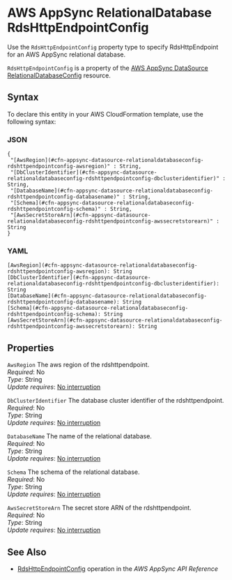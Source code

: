 # AWS AppSync RelationalDatabase RdsHttpEndpointConfig<a name="aws-properties-appsync-datasource-relationaldatabaseconfig-rdshttpendpointconfig"></a>

<a name="aws-properties-appsync-datasource-relationaldatabaseconfig-rdshttpendpointconfig-description"></a>Use the `RdsHttpEndpointConfig` property type to specify RdsHttpEndpoint for an AWS AppSync relational database\.

<a name="aws-properties-appsync-datasource-relationaldatabaseconfig-rdshttpendpointconfig-inheritance"></a> `RdsHttpEndpointConfig` is a property of the [AWS AppSync DataSource RelationalDatabaseConfig](aws-properties-appsync-datasource-relationaldatabaseconfig.md) resource\.

## Syntax<a name="aws-properties-appsync-datasource-relationaldatabaseconfig-rdshttpendpointconfig-syntax"></a>

To declare this entity in your AWS CloudFormation template, use the following syntax:

### JSON<a name="aws-properties-appsync-datasource-relationaldatabaseconfig-rdshttpendpointconfig-syntax.json"></a>

```
{
 "[AwsRegion](#cfn-appsync-datasource-relationaldatabaseconfig-rdshttpendpointconfig-awsregion)" : String,
 "[DbClusterIdentifier](#cfn-appsync-datasource-relationaldatabaseconfig-rdshttpendpointconfig-dbclusteridentifier)" : String,
 "[DatabaseName](#cfn-appsync-datasource-relationaldatabaseconfig-rdshttpendpointconfig-databasename)" : String,
 "[Schema](#cfn-appsync-datasource-relationaldatabaseconfig-rdshttpendpointconfig-schema)" : String,
 "[AwsSecretStoreArn](#cfn-appsync-datasource-relationaldatabaseconfig-rdshttpendpointconfig-awssecretstorearn)" : String
}
```

### YAML<a name="aws-properties-appsync-datasource-relationaldatabaseconfig-rdshttpendpointconfig-syntax.yaml"></a>

```
[AwsRegion](#cfn-appsync-datasource-relationaldatabaseconfig-rdshttpendpointconfig-awsregion): String
[DbClusterIdentifier](#cfn-appsync-datasource-relationaldatabaseconfig-rdshttpendpointconfig-dbclusteridentifier): String
[DatabaseName](#cfn-appsync-datasource-relationaldatabaseconfig-rdshttpendpointconfig-databasename): String
[Schema](#cfn-appsync-datasource-relationaldatabaseconfig-rdshttpendpointconfig-schema): String
[AwsSecretStoreArn](#cfn-appsync-datasource-relationaldatabaseconfig-rdshttpendpointconfig-awssecretstorearn): String
```

## Properties<a name="aws-properties-appsync-datasource-relationaldatabaseconfig-rdshttpendpointconfig-properties"></a>

`AwsRegion`  <a name="cfn-appsync-datasource-relationaldatabaseconfig-rdshttpendpointconfig-awsregion"></a>
The aws region of the rdshttpendpoint\.  
 *Required*: No  
 *Type*: String  
 *Update requires*: [No interruption](using-cfn-updating-stacks-update-behaviors.md#update-no-interrupt) 

`DbClusterIdentifier`  <a name="cfn-appsync-datasource-relationaldatabaseconfig-rdshttpendpointconfig-dbclusteridentifier"></a>
The database cluster identifier of the rdshttpendpoint\.  
 *Required*: No  
 *Type*: String  
 *Update requires*: [No interruption](using-cfn-updating-stacks-update-behaviors.md#update-no-interrupt) 

`DatabaseName`  <a name="cfn-appsync-datasource-relationaldatabaseconfig-rdshttpendpointconfig-databasename"></a>
The name of the relational database\.  
 *Required*: No  
 *Type*: String  
 *Update requires*: [No interruption](using-cfn-updating-stacks-update-behaviors.md#update-no-interrupt) 

`Schema`  <a name="cfn-appsync-datasource-relationaldatabaseconfig-rdshttpendpointconfig-schema"></a>
The schema of the relational database\.  
 *Required*: No  
 *Type*: String  
 *Update requires*: [No interruption](using-cfn-updating-stacks-update-behaviors.md#update-no-interrupt) 

`AwsSecretStoreArn`  <a name="cfn-appsync-datasource-relationaldatabaseconfig-rdshttpendpointconfig-awssecretstorearn"></a>
The secret store ARN of the rdshttpendpoint\.  
 *Required*: No  
 *Type*: String  
 *Update requires*: [No interruption](using-cfn-updating-stacks-update-behaviors.md#update-no-interrupt) 

## See Also<a name="aws-properties-appsync-datasource-relationaldatabaseconfig-rdshttpendpointconfig-seealso"></a>
+ [ RdsHttpEndpointConfig](https://docs.aws.amazon.com/appsync/latest/APIReference/API_RdsHttpEndpointConfig.html) operation in the *AWS AppSync API Reference*
